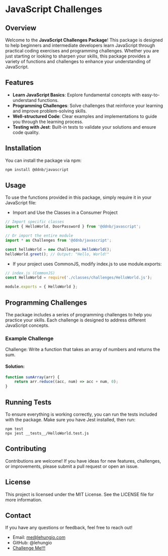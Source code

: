 # JavaScript Challenges

## Overview

Welcome to the **JavaScript Challenges Package**! This package is designed to help beginners and intermediate developers learn JavaScript through practical coding exercises and programming challenges. Whether you are just starting or looking to sharpen your skills, this package provides a variety of functions and challenges to enhance your understanding of JavaScript.

## Features

- **Learn JavaScript Basics**: Explore fundamental concepts with easy-to-understand functions.
- **Programming Challenges**: Solve challenges that reinforce your learning and improve problem-solving skills.
- **Well-structured Code**: Clear examples and implementations to guide you through the learning process.
- **Testing with Jest**: Built-in tests to validate your solutions and ensure code quality.

## Installation

You can install the package via npm:

```bash
npm install @ddnb/javascript
```

## Usage

To use the functions provided in this package, simply require it in your JavaScript file:

- Import and Use the Classes in a Consumer Project

```js
// Import specific classes
import { HelloWorld, DoorPassword } from '@ddnb/javascript';

// Or import the entire module
import * as Challenges from '@ddnb/javascript';

const helloWorld = new Challenges.HelloWorld();
helloWorld.greet(); // Output: "Hello, World!"
```

- If your project uses CommonJS, modify index.js to use module.exports:

```js
// index.js (CommonJS)
const HelloWorld = require('./classes/challenges/HelloWorld.js');

module.exports = { HelloWorld };

```

## Programming Challenges

The package includes a series of programming challenges to help you practice your skills. Each challenge is designed to address different JavaScript concepts.

### Example Challenge
Challenge: Write a function that takes an array of numbers and returns the sum.

#### Solution:

```js
function sumArray(arr) {
    return arr.reduce((acc, num) => acc + num, 0);
}
```

## Running Tests

To ensure everything is working correctly, you can run the tests included with the package. Make sure you have Jest installed, then run:

```
npm test
npx jest __tests__/HelloWorld.test.js
```

## Contributing
Contributions are welcome! If you have ideas for new features, challenges, or improvements, please submit a pull request or open an issue.

## License
This project is licensed under the MIT License. See the LICENSE file for more information.

## Contact
If you have any questions or feedback, feel free to reach out!

- Email: me@lehungio.com 
- GitHub: @lehungio
- [Challenge Me!!!](https://github.com/ddnb/javascript/issues/new?assignees=&labels=new&projects=&template=DEFAULT.md&title=Programming+Challenge%3A+%5BChallenge+Name%5D%5BNamespace%5D)
